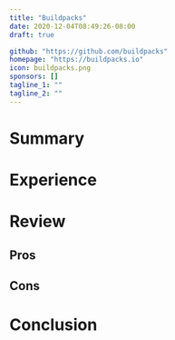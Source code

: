 ```yaml
---
title: "Buildpacks"
date: 2020-12-04T08:49:26-08:00
draft: true

github: "https://github.com/buildpacks"
homepage: "https://buildpacks.io"
icon: buildpacks.png
sponsors: []
tagline_1: ""
tagline_2: ""
---
```



# Summary

# Experience

# Review

## Pros

## Cons

# Conclusion